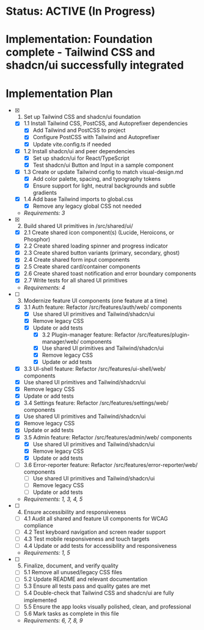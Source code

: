 # Status: ACTIVE (In Progress)
# Implementation: Foundation complete - Tailwind CSS and shadcn/ui successfully integrated

# Implementation Plan

- [x] 1. Set up Tailwind CSS and shadcn/ui foundation
  - [x] 1.1 Install Tailwind CSS, PostCSS, and Autoprefixer dependencies
    - [x] Add Tailwind and PostCSS to project
    - [x] Configure PostCSS with Tailwind and Autoprefixer
    - [x] Update vite.config.ts if needed
  - [x] 1.2 Install shadcn/ui and peer dependencies
    - [x] Set up shadcn/ui for React/TypeScript
    - [x] Test shadcn/ui Button and Input in a sample component
  - [x] 1.3 Create or update Tailwind config to match visual-design.md
    - [x] Add color palette, spacing, and typography tokens
    - [x] Ensure support for light, neutral backgrounds and subtle gradients
  - [x] 1.4 Add base Tailwind imports to global.css
    - [x] Remove any legacy global CSS not needed
  - _Requirements: 3_

- [x] 2. Build shared UI primitives in /src/shared/ui/
  - [x] 2.1 Create shared icon component(s) (Lucide, Heroicons, or Phosphor)
  - [x] 2.2 Create shared loading spinner and progress indicator
  - [x] 2.3 Create shared button variants (primary, secondary, ghost)
  - [x] 2.4 Create shared form input components
  - [x] 2.5 Create shared card/container components
  - [x] 2.6 Create shared toast notification and error boundary components
  - [x] 2.7 Write tests for all shared UI primitives
  - _Requirements: 4_

- [ ] 3. Modernize feature UI components (one feature at a time)
  - [x] 3.1 Auth feature: Refactor /src/features/auth/web/ components
    - [x] Use shared UI primitives and Tailwind/shadcn/ui
    - [x] Remove legacy CSS
    - [x] Update or add tests
      - [x] 3.2 Plugin-manager feature: Refactor /src/features/plugin-manager/web/ components
      - [x] Use shared UI primitives and Tailwind/shadcn/ui
      - [x] Remove legacy CSS
      - [x] Update or add tests
  - [x] 3.3 UI-shell feature: Refactor /src/features/ui-shell/web/ components
  - [x] Use shared UI primitives and Tailwind/shadcn/ui
  - [x] Remove legacy CSS
  - [x] Update or add tests
  - [x] 3.4 Settings feature: Refactor /src/features/settings/web/ components
  - [x] Use shared UI primitives and Tailwind/shadcn/ui
  - [x] Remove legacy CSS
  - [x] Update or add tests
  - [x] 3.5 Admin feature: Refactor /src/features/admin/web/ components
    - [x] Use shared UI primitives and Tailwind/shadcn/ui
    - [x] Remove legacy CSS
    - [x] Update or add tests
  - [ ] 3.6 Error-reporter feature: Refactor /src/features/error-reporter/web/ components
    - [ ] Use shared UI primitives and Tailwind/shadcn/ui
    - [ ] Remove legacy CSS
    - [ ] Update or add tests
  - _Requirements: 1, 3, 4, 5_

- [ ] 4. Ensure accessibility and responsiveness
  - [ ] 4.1 Audit all shared and feature UI components for WCAG compliance
  - [ ] 4.2 Test keyboard navigation and screen reader support
  - [ ] 4.3 Test mobile responsiveness and touch targets
  - [ ] 4.4 Update or add tests for accessibility and responsiveness
  - _Requirements: 1, 5_

- [ ] 5. Finalize, document, and verify quality
  - [ ] 5.1 Remove all unused/legacy CSS files
  - [ ] 5.2 Update README and relevant documentation
  - [ ] 5.3 Ensure all tests pass and quality gates are met
  - [ ] 5.4 Double-check that Tailwind CSS and shadcn/ui are fully implemented
  - [ ] 5.5 Ensure the app looks visually polished, clean, and professional
  - [ ] 5.6 Mark tasks as complete in this file
  - _Requirements: 6, 7, 8, 9_ 